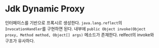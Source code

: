 # Jdk Dynamic Proxy

인터페이스를 기반으로 프록시르 생성한다.
`java.lang.reflect`의 `InvocationHandler`를 구현하면 된다. 내부에 `public Object invoke(Object proxy, Method method, Object[] args)`
메소드가 존재한다. relfect의 invoke와 구조가 유사하다.